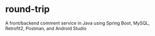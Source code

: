 # round-trip
A front/backend comment service in Java using Spring Boot, MySQL, Retrofit2, Postman, and Android Studio
